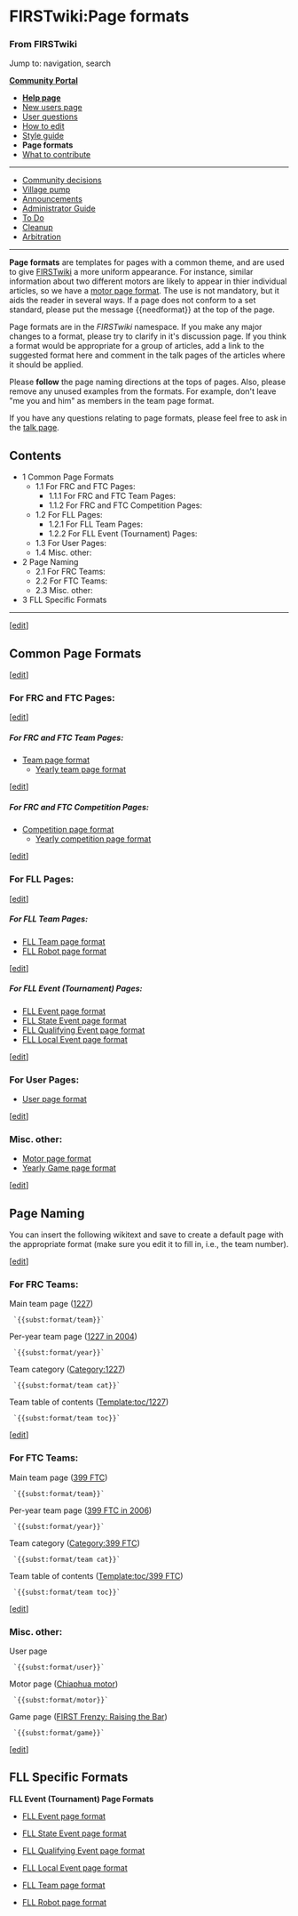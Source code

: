 

# FIRSTwiki:Page formats

### From FIRSTwiki

Jump to: navigation, search

**[Community Portal](FIRSTwiki:Community_portal "FIRSTwiki:Community portal" )**

  * **[Help page](FIRSTwiki:Help "FIRSTwiki:Help" )**
  * [New users page](FIRSTwiki:New_users_page "FIRSTwiki:New users page" )
  * [User questions](FIRSTwiki:User_questions "FIRSTwiki:User questions" )
  * [How to edit](FIRSTwiki:How_does_one_edit_a_page "FIRSTwiki:How does one edit a page" )
  * [Style guide](FIRSTwiki:Style_guide "FIRSTwiki:Style guide" )
  * **Page formats**
  * [What to contribute](FIRSTwiki:What_to_contribute "FIRSTwiki:What to contribute" )

* * *

  * [Community decisions](FIRSTwiki:Community_decisions "FIRSTwiki:Community decisions" )
  * [Village pump](FIRSTwiki:Village_pump "FIRSTwiki:Village pump" )
  * [Announcements](FIRSTwiki:Announcements "FIRSTwiki:Announcements" )
  * [Administrator Guide](FIRSTwiki:Guide_for_administrators "FIRSTwiki:Guide for administrators" )
  * [To Do](FIRSTwiki:To_Do "FIRSTwiki:To Do" )
  * [Cleanup](FIRSTwiki:Cleanup "FIRSTwiki:Cleanup" )
  * [Arbitration](FIRSTwiki:Arbitration "FIRSTwiki:Arbitration" )  
---  
  
**Page formats** are templates for pages with a common theme, and are used to give [FIRSTwiki](FIRSTwiki "FIRSTwiki" ) a more uniform appearance. For instance, similar information about two different motors are likely to appear in thier individual articles, so we have a [motor page format](FIRSTwiki:Motor_page_format "FIRSTwiki:Motor page format" ). The use is not mandatory, but it aids the reader in several ways. If a page does not conform to a set standard, please put the message {{needformat}} at the top of the page. 

Page formats are in the _FIRSTwiki_ namespace. If you make any major changes
to a format, please try to clarify in it's discussion page. If you think a
format would be appropriate for a group of articles, add a link to the
suggested format here and comment in the talk pages of the articles where it
should be applied.

Please **follow** the page naming directions at the tops of pages. Also,
please remove any unused examples from the formats. For example, don't leave
"me you and him" as members in the team page format.

If you have any questions relating to page formats, please feel free to ask in
the [talk page](FIRSTwiki_talk:Page_formats "FIRSTwiki talk:Page
formats" ).

## Contents

  * 1 Common Page Formats
    * 1.1 For FRC and FTC Pages:
      * 1.1.1 For FRC and FTC Team Pages:
      * 1.1.2 For FRC and FTC Competition Pages:
    * 1.2 For FLL Pages:
      * 1.2.1 For FLL Team Pages:
      * 1.2.2 For FLL Event (Tournament) Pages:
    * 1.3 For User Pages:
    * 1.4 Misc. other:
  * 2 Page Naming
    * 2.1 For FRC Teams:
    * 2.2 For FTC Teams:
    * 2.3 Misc. other:
  * 3 FLL Specific Formats  
---  
  
[[edit](/index.php?title=FIRSTwiki:Page_formats&action=edit&section=1 "Edit
section: Common Page Formats" )]

##  Common Page Formats

[[edit](/index.php?title=FIRSTwiki:Page_formats&action=edit&section=2 "Edit
section: For FRC and FTC Pages:" )]

###  For FRC and FTC Pages:

[[edit](/index.php?title=FIRSTwiki:Page_formats&action=edit&section=3 "Edit
section: For FRC and FTC Team Pages:" )]

#####  For FRC and FTC Team Pages:

  * [Team page format](FIRSTwiki:Team_page_format "FIRSTwiki:Team page format" )
    * [Yearly team page format](FIRSTwiki:Yearly_team_page_format "FIRSTwiki:Yearly team page format" )

[[edit](/index.php?title=FIRSTwiki:Page_formats&action=edit&section=4 "Edit
section: For FRC and FTC Competition Pages:" )]

#####  For FRC and FTC Competition Pages:

  * [Competition page format](FIRSTwiki:Competition_page_format "FIRSTwiki:Competition page format" )
    * [Yearly competition page format](FIRSTwiki:Yearly_competition_page_format "FIRSTwiki:Yearly competition page format" )

  

[[edit](/index.php?title=FIRSTwiki:Page_formats&action=edit&section=5 "Edit
section: For FLL Pages:" )]

###  For FLL Pages:

[[edit](/index.php?title=FIRSTwiki:Page_formats&action=edit&section=6 "Edit
section: For FLL Team Pages:" )]

#####  For FLL Team Pages:

  * [FLL Team page format](FIRSTwiki:FIRST_LEGO_league_team_page_format "FIRSTwiki:FIRST LEGO league team page format" )
  * [FLL Robot page format](FIRSTwiki:FIRST_LEGO_league_robot_page_format "FIRSTwiki:FIRST LEGO league robot page format" )

[[edit](/index.php?title=FIRSTwiki:Page_formats&action=edit&section=7 "Edit
section: For FLL Event \(Tournament\) Pages:" )]

#####  For FLL Event (Tournament) Pages:

  * [FLL Event page format](FIRSTwiki:FIRST_LEGO_league_event_page_format "FIRSTwiki:FIRST LEGO league event page format" )
  * [FLL State Event page format](FIRSTwiki:FIRST_LEGO_league_state_tournament_page_format "FIRSTwiki:FIRST LEGO league state tournament page format" )
  * [FLL Qualifying Event page format](FIRSTwiki:FIRST_LEGO_league_qualifying_tournament_page_format "FIRSTwiki:FIRST LEGO league qualifying tournament page format" )
  * [FLL Local Event page format](FIRSTwiki:FIRST_LEGO_league_local_tournament_page_format "FIRSTwiki:FIRST LEGO league local tournament page format" )

  

[[edit](/index.php?title=FIRSTwiki:Page_formats&action=edit&section=8 "Edit
section: For User Pages:" )]

###  For User Pages:

  * [User page format](FIRSTwiki:User_page_format "FIRSTwiki:User page format" )

  

[[edit](/index.php?title=FIRSTwiki:Page_formats&action=edit&section=9 "Edit
section: Misc. other:" )]

###  Misc. other:

  * [Motor page format](FIRSTwiki:Motor_page_format "FIRSTwiki:Motor page format" )
  * [Yearly Game page format](FIRSTwiki:Yearly_Game_page_format "FIRSTwiki:Yearly Game page format" )

[[edit](/index.php?title=FIRSTwiki:Page_formats&action=edit&section=10 "Edit
section: Page Naming" )]

##  Page Naming

You can insert the following wikitext and save to create a default page with
the appropriate format (make sure you edit it to fill in, i.e., the team
number).

[[edit](/index.php?title=FIRSTwiki:Page_formats&action=edit&section=11 "Edit
section: For FRC Teams:" )]

### For FRC Teams:

Main team page ([1227](1227 "1227" ))

     `{{subst:format/team}}`
Per-year team page ([1227 in 2004](1227_in_2004 "1227 in 2004" ))

     `{{subst:format/year}}`
Team category ([Category:1227](Category:1227 "Category:1227" ))

     `{{subst:format/team cat}}`
Team table of contents ([Template:toc/1227](Template:Toc/1227
"Template:Toc/1227" ))

     `{{subst:format/team toc}}`

[[edit](/index.php?title=FIRSTwiki:Page_formats&action=edit&section=12 "Edit
section: For FTC Teams:" )]

### For FTC Teams:

Main team page ([399 FTC](399_FTC "399 FTC" ))

     `{{subst:format/team}}`
Per-year team page ([399 FTC in 2006](399_FTC_in_2006 "399 FTC in
2006" ))

     `{{subst:format/year}}`
Team category ([Category:399 FTC](Category:399_FTC "Category:399
FTC" ))

     `{{subst:format/team cat}}`
Team table of contents ([Template:toc/399 FTC](Template:Toc/399_FTC
"Template:Toc/399 FTC" ))

     `{{subst:format/team toc}}`

[[edit](/index.php?title=FIRSTwiki:Page_formats&action=edit&section=13 "Edit
section: Misc. other:" )]

### Misc. other:

User page

     `{{subst:format/user}}`
Motor page ([Chiaphua motor](Chiaphua_motor "Chiaphua motor" ))

     `{{subst:format/motor}}`
Game page ([FIRST Frenzy: Raising the
Bar](FIRST_Frenzy:_Raising_the_Bar "FIRST Frenzy: Raising the Bar"
))

     `{{subst:format/game}}`

[[edit](/index.php?title=FIRSTwiki:Page_formats&action=edit&section=14 "Edit
section: FLL Specific Formats" )]

##  FLL Specific Formats

**FLL Event (Tournament) Page Formats**

    

  * [FLL Event page format](FIRSTwiki:FIRST_LEGO_league_event_page_format "FIRSTwiki:FIRST LEGO league event page format" )
  * [FLL State Event page format](FIRSTwiki:FIRST_LEGO_league_state_tournament_page_format "FIRSTwiki:FIRST LEGO league state tournament page format" )
  * [FLL Qualifying Event page format](FIRSTwiki:FIRST_LEGO_league_qualifying_tournament_page_format "FIRSTwiki:FIRST LEGO league qualifying tournament page format" )
  * [FLL Local Event page format](FIRSTwiki:FIRST_LEGO_league_local_tournament_page_format "FIRSTwiki:FIRST LEGO league local tournament page format" )

  * [FLL Team page format](FIRSTwiki:FIRST_LEGO_league_team_page_format "FIRSTwiki:FIRST LEGO league team page format" )
  * [FLL Robot page format](FIRSTwiki:FIRST_LEGO_league_robot_page_format "FIRSTwiki:FIRST LEGO league robot page format" )

